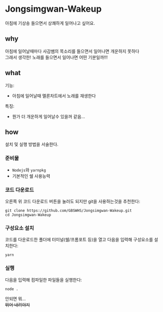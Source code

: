 # Jongsimgwan-Wakeup
아침에 기상송 들으면서 상쾌하게 일어나고 싶어요.

## why
아침에 일어날때마다 사감쌤의 목소리를 들으면서 일어나면 개운하지 못하다  
그래서 생각한! 노래를 들으면서 일어나면 어떤 기분일까!!!

## what
기능:
* 아침에 일어날때 멜론차트에서 노래를 재생한다 

특징:
* 뭔가 더 개운하게 일어날수 있을꺼 같음...


## how
설치 및 실행 방법을 서술한다.

### 준비물
* `Nodejs`와 `yarnpkg`
* 기본적인 쉘 사용능력

### 코드 다운로드
오른쪽 위 코드 다운로드 버튼을 눌러도 되지만 git을 사용하는것을 추천한다:
```
git clone https://github.com/GBSWHS/Jongsimgwan-Wakeup.git
cd Jongsimgwan-Wakeup
```

### 구성요소 설치
코드를 다운로드한 폴더에 터미널(쉘/프롬포트 등)을 열고 다음을 입력해 구성요소를 설치한다:
```
yarn
```

### 실행
다음을 입력해 컴파일한 파일들을 실행한다:
```
node .
```

안되면 뭐...  
~~뛰어 내려야지~~
